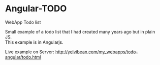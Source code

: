 # Angular-TODO
WebApp Todo list

Small example of a todo list that I had created many years ago but in plain JS.<br>
This example is in Angularjs.

Live example on Server:  http://yelvibean.com/my_webapps/todo-angular/todo.html
